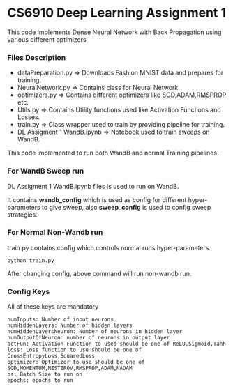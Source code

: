 # CS6910 Deep Learning Assignment 1

This code implements Dense Neural Network with Back Propagation using various different optimizers

### Files Description

- dataPreparation.py => Downloads Fashion MNIST data and prepares for training.
- NeuralNetwork.py => Contains class for Neural Network
- optimizers.py => Contains different optimizers like SGD,ADAM,RMSPROP etc.
- Utils.py => Contains Utility functions used like Activation Functions and Losses.
- train.py => Class wrapper used to train by providing pipeline for training.
- DL Assigment 1 WandB.ipynb => Notebook used to train sweeps on WandB.

This code implemented to run both WandB and normal Training pipelines.

### For WandB Sweep run
DL Assigment 1 WandB.ipynb files is used to run on WandB.

It contains **wandb_config** which is used as config for different hyper-parameters to give sweep, also **sweep_config** is used to config sweep strategies.

### For Normal Non-Wandb run
train.py contains config which controls normal runs hyper-parameters.
```
python train.py
 ```
After changing config, above command will run non-wandb run.

### Config Keys
All of these keys are mandatory
```
numInputs: Number of input neurons
numHiddenLayers: Number of hidden layers
numHiddenLayersNeuron: Number of neurons in hidden layer
numOutputOfNeuron: number of neurons in output layer
actFun: Activation Function to used should be one of ReLU,Sigmoid,Tanh
loss: Loss function to use should be one of CrossEntropyLoss,SquaredLoss
optimizer: Optimizer to use should be one of SGD,MOMENTUM,NESTEROV,RMSPROP,ADAM,NADAM
bs: Batch Size to run on
epochs: epochs to run
```

